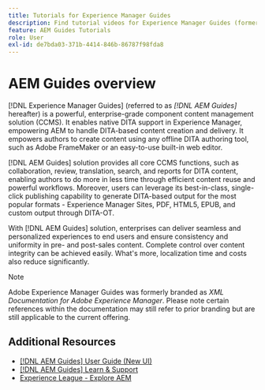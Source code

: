 ```yaml
---
title: Tutorials for Experience Manager Guides
description: Find tutorial videos for Experience Manager Guides (formerly XML Documentation for Adobe Experience Manager). Learn about native DITA support and structured authoring in Experience Manager.
feature: AEM Guides Tutorials
role: User
exl-id: de7bda03-371b-4414-846b-86787f98fda8
---
```

# AEM Guides overview

[!DNL Experience Manager Guides] (referred to as _[!DNL AEM Guides]_ hereafter) is a powerful, enterprise-grade component content management solution (CCMS). It enables native DITA support in Experience Manager, empowering AEM to handle DITA-based content creation and delivery. It empowers authors to create content using any offline DITA authoring tool, such as Adobe FrameMaker or an easy-to-use built-in web editor.

[!DNL AEM Guides] solution provides all core CCMS functions, such as collaboration, review, translation, search, and reports for DITA content, enabling authors to do more in less time through efficient content reuse and powerful workflows. Moreover, users can leverage its best-in-class, single-click publishing capability to generate DITA-based output for the most popular formats - Experience Manager Sites, PDF, HTML5, EPUB, and custom output through DITA-OT.

With [!DNL AEM Guides] solution, enterprises can deliver seamless and personalized experiences to end users and ensure consistency and uniformity in pre- and post-sales content. Complete control over content integrity can be achieved easily. What's more, localization time and costs also reduce significantly.

>[!NOTE]
> 
> Adobe Experience Manager Guides was formerly branded as _XML Documentation for Adobe Experience Manager_. Please note certain references within the documentation may still refer to prior branding but are still applicable to the current offering.

## Additional Resources

* [[!DNL AEM Guides] User Guide (New UI)](https://experienceleague.adobe.com/en/docs/experience-manager-guides/using/overview)
* [[!DNL AEM Guides] Learn & Support](https://helpx.adobe.com/support/xml-documentation-for-experience-manager.html)
* [Experience League - Explore AEM](https://business.adobe.com/products/experience-manager/adobe-experience-manager.html)
